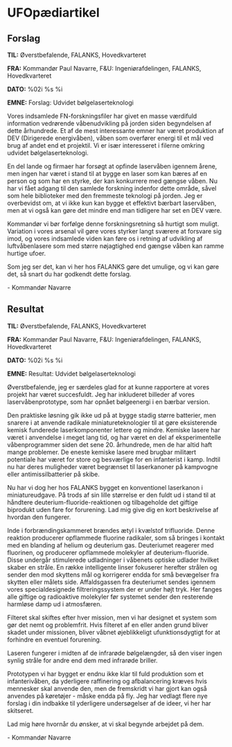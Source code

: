 # UFOpædiartikel

## Forslag

**TIL:** Øverstbefalende, FALANKS, Hovedkvarteret

**FRA:** Kommandør Paul Navarre, F&U: Ingeniørafdelingen, FALANKS,
Hovedkvarteret

**DATO:** %02i %s %i

**EMNE:** Forslag: Udvidet bølgelaserteknologi

Vores indsamlede FN-forskningsfiler har givet en masse værdifuld
information vedrørende våbenudvikling på jorden siden begyndelsen af
dette århundrede. Et af de mest interessante emner har været produktion
af DEV (Dirigerede energivåben), våben som overfører energi til et mål
ved brug af andet end et projektil. Vi er især interesseret i filerne
omkring udvidet bølgelaserteknologi.

En del lande og firmaer har forsøgt at opfinde laservåben igennem årene,
men ingen har været i stand til at bygge en laser som kan bæres af en
person og som har en styrke, der kan konkurrere med gængse våben. Nu har
vi fået adgang til den samlede forskning indenfor dette område, såvel
som hele biblioteker med den fremmeste teknologi på jorden. Jeg er
overbevidst om, at vi ikke kun kan bygge et effektivt bærbart
laservåben, men at vi også kan gøre det mindre end man tidligere har set
en DEV være.

Kommandør vi bør forfølge denne forskningsretning så hurtigt som muligt.
Variation i vores arsenal vil gøre vores styrker langt sværere at
forsvare sig imod, og vores indsamlede viden kan føre os i retning af
udvikling af luftvåbenlasere som med større nøjagtighed end gængse våben
kan ramme hurtige ufoer.

Som jeg ser det, kan vi her hos FALANKS gøre det umulige, og vi kan gøre
det, så snart du har godkendt dette forslag.

\- Kommandør Navarre

## Resultat

**TIL:** Øverstbefalende, FALANKS, Hovedkvarteret

**FRA:** Kommandør Paul Navarre, F&U: Ingeniørafdelingen, FALANKS,
Hovedkvarteret

**DATO:** %02i %s %i

**EMNE:** Resultat: Udvidet bølgelaserteknologi

Øverstbefalende, jeg er særdeles glad for at kunne rapportere at vores
projekt har været succesfuldt. Jeg har inkluderet billeder af vores
laservåbenprototype, som har opnået bølgeenergi i en bærbar version.

Den praktiske løsning gik ikke ud på at bygge stadig større batterier,
men snarere i at anvende radikale miniatureteknologier til at gøre
eksisterende kemisk funderede laserkomponenter lettere og mindre.
Kemiske lasere har været i anvendelse i meget lang tid, og har været en
del af eksperimentelle våbenprogrammer siden det sene 20. århundrede,
men de har altid haft mange problemer. De eneste kemiske lasere med
brugbar militært potentiale har været for store og besværlige for en
infanterist i kamp. Indtil nu har deres muligheder været begrænset til
laserkanoner på kampvogne eller antimissilbatterier på skibe.

Nu har vi dog her hos FALANKS bygget en konventionel laserkanon i
miniatureudgave. På trods af sin lille størrelse er den fuldt ud i stand
til at håndtere deuterium-fluoride-reaktionen og tilbageholde det
giftige biprodukt uden fare for forurening. Lad mig give dig en kort
beskrivelse af hvordan den fungerer.

Inde i forbrændingskammeret brændes ætyl i kvælstof trifluoride. Denne
reaktion producerer opflammede fluorine radikaler, som så bringes i
kontakt med en blanding af helium og deuterium gas. Deuteriumet reagerer
med fluorinen, og producerer opflammede molekyler af deuterium-fluoride.
Disse undergår stimulerede udladninger i våbenets optiske udlader
hvilket skaber en stråle. En række intelligente linser fokuserer
herefter strålen og sender den mod skyttens mål og korrigerer endda for
små bevægelser fra skytten eller målets side. Affaldsgassen fra
deuteriumet sendes igennem vores specialdesignede filtreringssystem der
er under højt tryk. Her fanges alle giftige og radioaktive molekyler før
systemet sender den resterende harmløse damp ud i atmosfæren.

Filteret skal skiftes efter hver mission, men vi har designet et system
som gør det nemt og problemfrit. Hvis filteret af en eller anden grund
bliver skadet under missionen, bliver våbnet øjeblikkeligt
ufunktionsdygtigt for at forhindre en eventuel forurening.

Laseren fungerer i midten af de infrarøde bølgelængder, så den viser
ingen synlig stråle for andre end dem med infrarøde briller.

Prototypen vi har bygget er endnu ikke klar til fuld produktion som et
infanterivåben, da yderligere raffinering og afbalancering kræves hvis
mennesker skal anvende den, men de fremskridt vi har gjort kan også
anvendes på køretøjer - måske endda på fly. Jeg har vedlagt flere nye
forslag i din indbakke til yderligere undersøgelser af de ideer, vi her
har skitseret.

Lad mig høre hvornår du ønsker, at vi skal begynde arbejdet på dem.

\- Kommandør Navarre